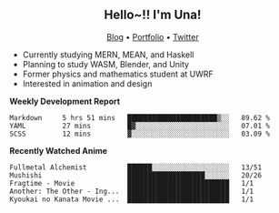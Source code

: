 <h2 align="center">
  Hello~!! I'm Una!
</h2>

<p align="center">
  <a href="https://anarchy.website/">Blog</a> &bull;
  <a href="https://una-ada.github.io/">Portfolio</a> &bull;
  <a href="https://twitter.com/unaxiii">Twitter</a>
</p>

- Currently studying MERN, MEAN, and Haskell
- Planning to study WASM, Blender, and Unity
- Former physics and mathematics student at UWRF
- Interested in animation and design

**Weekly Development Report**

<!--START_SECTION:waka-->
```text
Markdown     5 hrs 51 mins   ██████████████████████▒░░   89.62 % 
YAML         27 mins         █▓░░░░░░░░░░░░░░░░░░░░░░░   07.01 % 
SCSS         12 mins         ▓░░░░░░░░░░░░░░░░░░░░░░░░   03.09 % 
```
<!--END_SECTION:waka-->

**Recently Watched Anime**

<!-- RECENT-ANIME:START -->

    Fullmetal Alchemist          ██████░░░░░░░░░░░░░░░░░░░   13/51
    Mushishi                     ███████████████████░░░░░░   20/26
    Fragtime - Movie             █████████████████████████   1/1
    Another: The Other - Ing...  █████████████████████████   1/1
    Kyoukai no Kanata Movie ...  █████████████████████████   1/1
<!-- RECENT-ANIME:END -->
